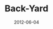 ---
layout: music 
title: "Back-Yard"
series: "The Backyard Gospel"
date: 2012-06-04 
description: "Kirk Perry talks about how to live out our faith in the workplace."
audio: "http://www.crossroads.net/players/media/hq/backyardgospel_02.mp3"
audio-duration: "44:10"
src: "http://www.crossroads.net/players/media/mediumHz/Backyard_190x110.jpg"
---